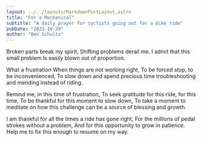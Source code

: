 ```yaml
---
layout: ../../layouts/MarkdownPostLayout.astro
title: "For a Mechanical"
subtitle: "A daily prayer for cyclists going out for a bike ride"
pubDate: "2023-10-28"
author: "Ben Schultz"
---
```


Broken parts break my spirit,
Shifting problems derail me.
I admit that this small problem
Is easily blown out of proportion.

What a frustration
When things are not working right,
To be forced stop, to be inconvenienced,
To slow down and spend precious time troubleshooting and mending instead of riding.

Remind me, in this time of frustration,
To seek gratitude for this ride, for this time,
To be thankful for this moment to slow down,
To take a moment to meditate on how this challenge can be a source of blessing and growth.

I am thankful for all the times a ride has gone right,
For the millions of pedal strokes without a problem,
And for this opportunity to grow in patience.
Help me to fix this enough to resume on my way.
